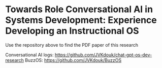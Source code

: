 # Towards Role Conversational AI in Systems Development: Experience Developing an Instructional OS

Use the repository above to find the PDF paper of this research

Conversational AI logs: https://github.com/JVKdouk/chat-gpt-os-dev-research
BuzzOS: https://github.com/JVKdouk/BuzzOS
